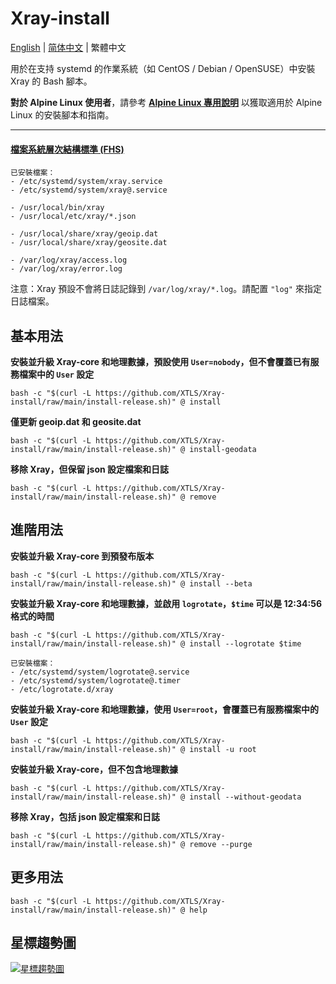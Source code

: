 # Xray-install

[English](README.md) | [简体中文](README_zh-Hans.md) | 繁體中文

用於在支持 systemd 的作業系統（如 CentOS / Debian / OpenSUSE）中安裝 Xray 的 Bash 腳本。

**對於 Alpine Linux 使用者**，請參考 **[Alpine Linux 專用說明](alpinelinux/README_zh-Hant.md)** 以獲取適用於 Alpine Linux 的安裝腳本和指南。

---

#### [檔案系統層次結構標準 (FHS)](https://en.wikipedia.org/wiki/Filesystem_Hierarchy_Standard)

```
已安裝檔案：
- /etc/systemd/system/xray.service
- /etc/systemd/system/xray@.service

- /usr/local/bin/xray
- /usr/local/etc/xray/*.json

- /usr/local/share/xray/geoip.dat
- /usr/local/share/xray/geosite.dat

- /var/log/xray/access.log
- /var/log/xray/error.log
```

注意：Xray 預設不會將日誌記錄到 `/var/log/xray/*.log`。請配置 `"log"` 來指定日誌檔案。

## 基本用法

**安裝並升級 Xray-core 和地理數據，預設使用 `User=nobody`，但不會覆蓋已有服務檔案中的 `User` 設定**

```
bash -c "$(curl -L https://github.com/XTLS/Xray-install/raw/main/install-release.sh)" @ install
```

**僅更新 geoip.dat 和 geosite.dat**

```
bash -c "$(curl -L https://github.com/XTLS/Xray-install/raw/main/install-release.sh)" @ install-geodata
```

**移除 Xray，但保留 json 設定檔案和日誌**

```
bash -c "$(curl -L https://github.com/XTLS/Xray-install/raw/main/install-release.sh)" @ remove
```

## 進階用法

**安裝並升級 Xray-core 到預發布版本**

```
bash -c "$(curl -L https://github.com/XTLS/Xray-install/raw/main/install-release.sh)" @ install --beta
```

**安裝並升級 Xray-core 和地理數據，並啟用 `logrotate`，`$time` 可以是 12:34:56 格式的時間**

```
bash -c "$(curl -L https://github.com/XTLS/Xray-install/raw/main/install-release.sh)" @ install --logrotate $time
```

```
已安裝檔案：
- /etc/systemd/system/logrotate@.service
- /etc/systemd/system/logrotate@.timer
- /etc/logrotate.d/xray
```

**安裝並升級 Xray-core 和地理數據，使用 `User=root`，會覆蓋已有服務檔案中的 `User` 設定**

```
bash -c "$(curl -L https://github.com/XTLS/Xray-install/raw/main/install-release.sh)" @ install -u root
```

**安裝並升級 Xray-core，但不包含地理數據**

```
bash -c "$(curl -L https://github.com/XTLS/Xray-install/raw/main/install-release.sh)" @ install --without-geodata
```

**移除 Xray，包括 json 設定檔案和日誌**

```
bash -c "$(curl -L https://github.com/XTLS/Xray-install/raw/main/install-release.sh)" @ remove --purge
```

## 更多用法

```
bash -c "$(curl -L https://github.com/XTLS/Xray-install/raw/main/install-release.sh)" @ help
```

## 星標趨勢圖

[![星標趨勢圖](https://starchart.cc/XTLS/Xray-install.svg)](https://starchart.cc/XTLS/Xray-install)
